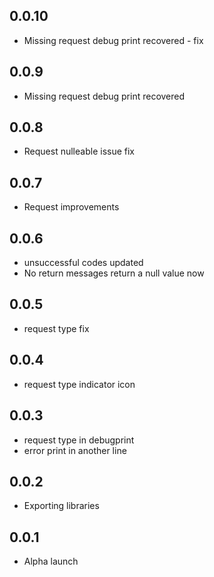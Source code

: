 ## 0.0.10
* Missing request debug print recovered - fix

## 0.0.9
* Missing request debug print recovered

## 0.0.8
* Request nulleable issue fix

## 0.0.7
* Request improvements

## 0.0.6
* unsuccessful codes updated
* No return messages return a null value now

## 0.0.5
* request type fix

## 0.0.4
* request type indicator icon

## 0.0.3
* request type in debugprint
* error print in another line

## 0.0.2
* Exporting libraries

## 0.0.1
* Alpha launch
